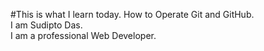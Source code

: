 #This is what I learn today. How to Operate Git and GitHub. <br>
I am Sudipto Das.<br>
I am a professional Web Developer.